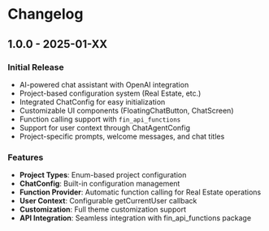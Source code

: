 # Changelog

## 1.0.0 - 2025-01-XX

### Initial Release
- AI-powered chat assistant with OpenAI integration
- Project-based configuration system (Real Estate, etc.)
- Integrated ChatConfig for easy initialization
- Customizable UI components (FloatingChatButton, ChatScreen)
- Function calling support with `fin_api_functions`
- Support for user context through ChatAgentConfig
- Project-specific prompts, welcome messages, and chat titles

### Features
- **Project Types**: Enum-based project configuration
- **ChatConfig**: Built-in configuration management
- **Function Provider**: Automatic function calling for Real Estate operations
- **User Context**: Configurable getCurrentUser callback
- **Customization**: Full theme customization support
- **API Integration**: Seamless integration with fin_api_functions package
